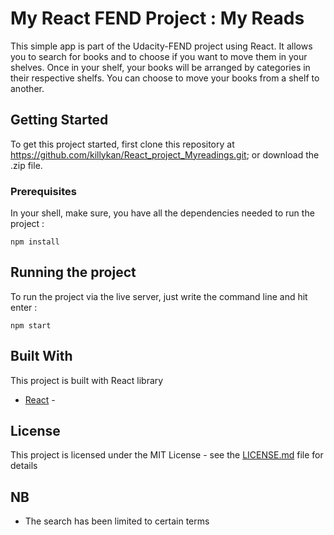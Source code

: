 # My React FEND Project : My Reads

This simple app is part of the Udacity-FEND project using React. It allows you to search for books and to choose if you want to move them in your shelves. Once in your shelf, your books will be arranged by categories in their respective shelfs. You can choose to move your books from a shelf to another.

## Getting Started

To get this project started, first clone this repository at https://github.com/killykan/React_project_Myreadings.git; or download the .zip file.


### Prerequisites

In your shell, make sure, you have all the dependencies needed to run the project :  

```
npm install
```
## Running the project

To run the project via the live server, just write the command line and hit enter :
```
npm start
```


## Built With

This project is built with React library
* [React](https://reactjs.org/) -


## License

This project is licensed under the MIT License - see the [LICENSE.md](LICENSE.md) file for details

## NB

* The search has been limited to certain terms
